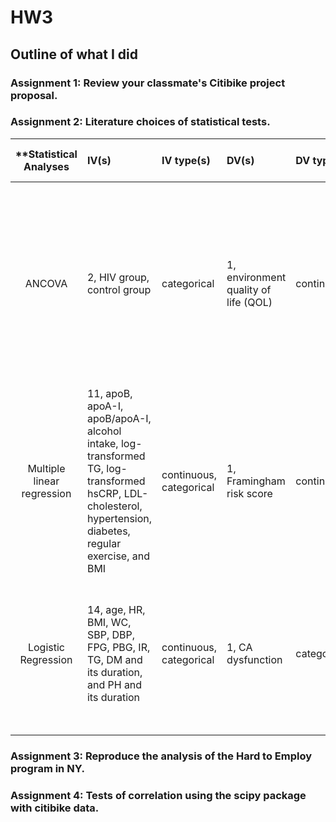 # HW3


## Outline of what I did
### Assignment 1: Review your classmate's Citibike project proposal.

### Assignment 2: Literature choices of statistical tests.

| **Statistical Analyses	|  IV(s)  |  IV type(s) |  DV(s)  |  DV type(s)  |  Control Var | Control Var type  | Question to be answered | _H0_ | alpha | link to paper **|
|:----------:|:----------|:------------|:-------------|:-------------|:------------|:------------- |:------------------|:----:|:-------:|:-------|
 ANCOVA	 | 2, HIV group, control group | categorical | 1, environment quality of life (QOL)| continuous | 1, the effect of location of residence | categorical | 	Does people living with HIV (PLWH) who received provision of antiretroviral treatment (ART) have higher quality of life (QOL) for environment domains?| There shows significantly higher scores for the HIV group after controlling for the effect of location of residence | 0.05 | [Higher Quality of Life and Lower Depression for People on ART in Uganda as Compared to a Community Control Group](http://journals.plos.org/plosone/article?id=10.1371/journal.pone.0105154) |
 Multiple linear regression	 | 11, apoB, apoA-I, apoB/apoA-I, alcohol intake, log-transformed TG, log-transformed hsCRP, LDL-cholesterol, hypertension, diabetes, regular exercise, and BMI | continuous, categorical | 1, Framingham risk score| continuous | N/A | N/A | 	Examine the association between the risk factors of CHD and the risk for CHD estimated by FRS | There is no correlation between the risk factors of CHD and the risk for CHD estimated by FRS | 0.05 | [Prediction of Risk Factors for Coronary Heart Disease Using Framingham Risk Score in Korean Men](http://journals.plos.org/plosone/article?id=10.1371/journal.pone.0045030) |
 Logistic Regression	 | 14, age, HR, BMI, WC, SBP, DBP, FPG, PBG, IR, TG, DM and its duration, and PH and its duration | continuous, categorical | 1, CA dysfunction| categorical | N/A | N/A | 	 Estimate the potential risk factors of CA dysfunction | All factors are significantly associated with CA dysfunction | 0.05 | [Comparison of Prediction Model for Cardiovascular Autonomic Dysfunction Using Artificial Neural Network and Logistic Regression Analysis](http://journals.plos.org/plosone/article?id=10.1371/journal.pone.0070571) |
|||||||||


### Assignment 3: Reproduce the analysis of the Hard to Employ program in NY.

### Assignment 4: Tests of correlation using the scipy package with citibike data.
